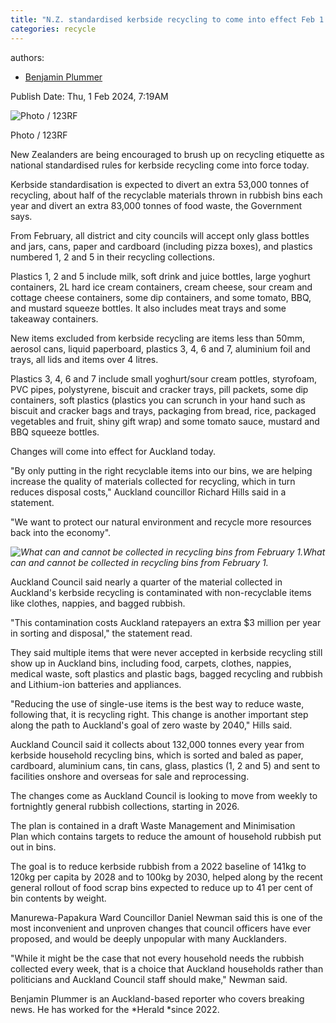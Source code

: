 ```yaml
---
title: "N.Z. standardised kerbside recycling to come into effect Feb 1 2024"
categories: recycle
---
```


authors:
- [Benjamin Plummer](https://www.newstalkzb.co.nz/author/?Author=Benjamin%20Plummer)

Publish Date: Thu, 1 Feb 2024, 7:19AM

![Photo / 123RF](https://www.newstalkzb.co.nz/media/oh0jfnhe/recycling-collection-123rf.jpg?rmode=crop&rnd=133512698852800000&height=379&quality=95&scale=both)

Photo / 123RF

New Zealanders are being encouraged to brush up on recycling etiquette as national standardised rules for kerbside recycling come into force today. 

Kerbside standardisation is expected to divert an extra 53,000 tonnes of recycling, about half of the recyclable materials thrown in rubbish bins each year and divert an extra 83,000 tonnes of food waste, the Government says. 

From February, all district and city councils will accept only glass bottles and jars, cans, paper and cardboard (including pizza boxes), and plastics numbered 1, 2 and 5 in their recycling collections. 

Plastics 1, 2 and 5 include milk, soft drink and juice bottles, large yoghurt containers, 2L hard ice cream containers, cream cheese, sour cream and cottage cheese containers, some dip containers, and some tomato, BBQ, and mustard squeeze bottles. It also includes meat trays and some takeaway containers. 

New items excluded from kerbside recycling are items less than 50mm, aerosol cans, liquid paperboard, plastics 3, 4, 6 and 7, aluminium foil and trays, all lids and items over 4 litres. 

Plastics 3, 4, 6 and 7 include small yoghurt/sour cream pottles, styrofoam, PVC pipes, polystyrene, biscuit and cracker trays, pill packets, some dip containers, soft plastics (plastics you can scrunch in your hand such as biscuit and cracker bags and trays, packaging from bread, rice, packaged vegetables and fruit, shiny gift wrap) and some tomato sauce, mustard and BBQ squeeze bottles. 

Changes will come into effect for Auckland today. 

"By only putting in the right recyclable items into our bins, we are helping increase the quality of materials collected for recycling, which in turn reduces disposal costs," Auckland councillor Richard Hills said in a statement. 

"We want to protect our natural environment and recycle more resources back into the economy". 

*![What can and cannot be collected in recycling bins from February 1.](https://www.nzherald.co.nz/resizer/Y9dgLJgAZls6s2yjSgKzFh281S4=/1440x960/smart/filters:quality(70)/cloudfront-ap-southeast-2.images.arcpublishing.com/nzme/BAAGBIUXQFAH3GDADOOGCEAQTU.jpg)What can and cannot be collected in recycling bins from February 1.* 

Auckland Council said nearly a quarter of the material collected in Auckland's kerbside recycling is contaminated with non-recyclable items like clothes, nappies, and bagged rubbish. 

"This contamination costs Auckland ratepayers an extra $3 million per year in sorting and disposal," the statement read. 

They said multiple items that were never accepted in kerbside recycling still show up in Auckland bins, including food, carpets, clothes, nappies, medical waste, soft plastics and plastic bags, bagged recycling and rubbish and Lithium-ion batteries and appliances. 

"Reducing the use of single-use items is the best way to reduce waste, following that, it is recycling right. This change is another important step along the path to Auckland's goal of zero waste by 2040," Hills said. 

Auckland Council said it collects about 132,000 tonnes every year from kerbside household recycling bins, which is sorted and baled as paper, cardboard, aluminium cans, tin cans, glass, plastics (1, 2 and 5) and sent to facilities onshore and overseas for sale and reprocessing. 

The changes come as Auckland Council is looking to move from weekly to fortnightly general rubbish collections, starting in 2026. 

The plan is contained in a draft Waste Management and Minimisation Plan which contains targets to reduce the amount of household rubbish put out in bins. 

The goal is to reduce kerbside rubbish from a 2022 baseline of 141kg to 120kg per capita by 2028 and to 100kg by 2030, helped along by the recent general rollout of food scrap bins expected to reduce up to 41 per cent of bin contents by weight. 

Manurewa-Papakura Ward Councillor Daniel Newman said this is one of the most inconvenient and unproven changes that council officers have ever proposed, and would be deeply unpopular with many Aucklanders. 

"While it might be the case that not every household needs the rubbish collected every week, that is a choice that Auckland households rather than politicians and Auckland Council staff should make," Newman said. 

Benjamin Plummer is an Auckland-based reporter who covers breaking news. He has worked for the *Herald *since 2022.